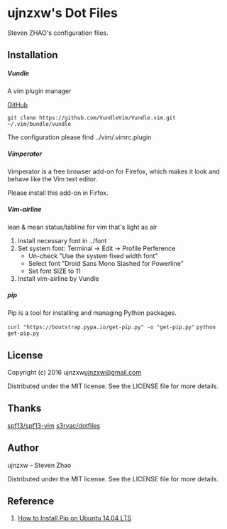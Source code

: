 ujnzxw's Dot Files
=====================

Steven ZHAO's configuration files.

Installation
------------

#####  Vundle

A vim plugin manager

[GitHub](https://github.com/VundleVim/Vundle.vim)

`git clone https://github.com/VundleVim/Vundle.vim.git ~/.vim/bundle/vundle`

The configuration please find ../vim/.vimrc.plugin

##### Vimperator

Vimperator is a free browser add-on for Firefox, which makes it look and behave like the Vim text editor.

Please install this add-on in Firfox.

##### Vim-airline

lean & mean status/tabline for vim that's light as air

1. Install necessary font in ../font
2. Set system font:
   Terminal -> Edit -> Profile Perference
   - Un-check "Use the system fixed width font"
   - Select font "Droid Sans Mono Slashed for Powerline"
   - Set font SIZE to 11
3. Install vim-airline by Vundle

##### pip

Pip is a tool for installing and managing Python packages.

`curl "https://bootstrap.pypa.io/get-pip.py" -o "get-pip.py"`
`python get-pip.py`

License
-------

Copyright (c) 2016 ujnzxw<ujnzxw@gmail.com>

Distributed under the MIT license. See the LICENSE file for more details.


Thanks
------

[spf13/spf13-vim](https://github.com/spf13/spf13-vim)
[s3rvac/dotfiles](https://github.com/s3rvac/dotfiles)

Author
------

ujnzxw - Steven Zhao


Distributed under the MIT license. See the LICENSE file for more details.


Reference
---------
1. [How to Install Pip on Ubuntu 14.04 LTS](http://www.liquidweb.com/kb/how-to-install-pip-on-ubuntu-14-04-lts/)

